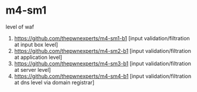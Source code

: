 # m4-sm1
level of waf


1) https://github.com/thepwnexperts/m4-sm1-b1 [input validation/filtration at input box level]
2) https://github.com/thepwnexperts/m4-sm2-b1 [input validation/filtration at application level]
3) https://github.com/thepwnexperts/m4-sm3-b1 [input validation/filtration at server level]
4) https://github.com/thepwnexperts/m4-sm4-b1 [input validation/filtration at dns level via domain registrar]
